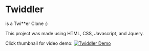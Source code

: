 # Twiddler
is a Twi**er Clone :)

This project was made using HTML, CSS, Javascript, and Jquery.

Click thumbnail for video demo:
[![Twiddler Demo](https://i.imgur.com/6xOqJaY.png)](https://i.imgur.com/AJN2WWO.mp4)


